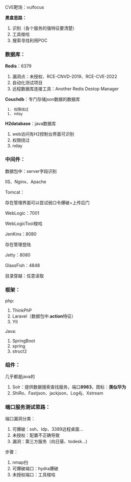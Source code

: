 CVE靶场：vulfocus

**黑盒思路：**

1. 识别（各个服务的强特征要清楚）
2. 工具梭哈
3. 搜索寻找利用POC

### 数据库：

**Redis**：6379

1. 漏洞点：未授权、RCE-CNVD-2019、RCE-CVE-2022
2. 自动化测试项目
3. 远程数据库连接工具：Another Redis Destop Manager

**Couchdb**：专门存储json数据的数据库

```
 1. 权限绕过
 1. nday
```

**H2database**：java数据库

1. web访问有H2控制台界面可识别
2. 权限绕过
3. nday

### 中间件：

数据包中：server字段识别

IIS、Nginx、Apache

Tomcat：

存在管理界面可以尝试弱口令爆破+上传后门

WebLogic：7001

WebLogicTool梭哈

JenKins：8080

存在管理登陆

Jetty：8080

GlassFish：4848

目录穿越：任意读取

### 框架：

php:

1. ThinkPhP
2. Laravel（数据包中.**action**特征）
3. YII

Java:

1. SpringBoot
2. spring
3. struct2

### 组件：

几乎都是java的

1. Solr：提供数据搜索查找服务，端口**8983**，图标：**类似华为**
2. ShiRo、Fastjson、jackjson、Log4j、Xstream

### 端口服务测试思路：

端口漏洞分类：

1. 可爆破：ssh、ldp、3389远程桌面...
2. 未授权：配置不正确导致
3. 漏洞：第三方服务（向日葵、todesk...)

步骤：

1. nmap扫
2. 可爆破端口：hydra爆破
3. 未授权端口：工具梭哈